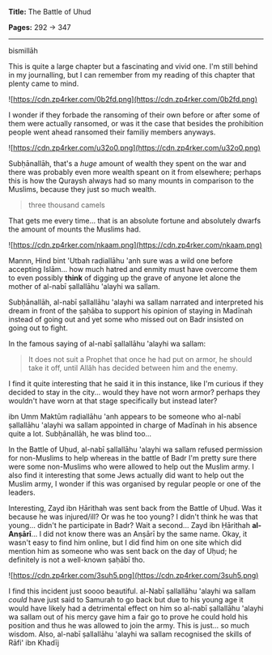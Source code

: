 **Title:** The Battle of Uhud

**Pages:** 292 -> 347

---

bismillāh

This is quite a large chapter but a fascinating and vivid one. I'm still behind in my journalling, but I can remember from my reading of this chapter that plenty came to mind.

![https://cdn.zp4rker.com/0b2fd.png](https://cdn.zp4rker.com/0b2fd.png)

I wonder if they forbade the ransoming of their own before or after some of them were actually ransomed, or was it the case that besides the prohibition people went ahead ransomed their familiy members anyways.

![https://cdn.zp4rker.com/u32o0.png](https://cdn.zp4rker.com/u32o0.png)

Subḥānallāh, that's a *huge* amount of wealth they spent on the war and there was probably even more wealth speant on it from elsewhere; perhaps this is how the Quraysh always had so many mounts in comparison to the Muslims, because they just so much wealth.

> three thousand camels

That gets me every time... that is an absolute fortune and absolutely dwarfs the amount of mounts the Muslims had.

![https://cdn.zp4rker.com/nkaam.png](https://cdn.zp4rker.com/nkaam.png)

Mannn, Hind bint 'Utbah raḍiallāhu 'anh sure was a wild one before accepting Islām... how much hatred and enmity must have overcome them to even possibly **think** of digging up the grave of anyone let alone the mother of al-nabī ṣallallāhu 'alayhi wa sallam.

Subḥānallāh, al-nabī ṣallallāhu 'alayhi wa sallam narrated and interpreted his dream in front of the ṣaḥāba to support his opinion of staying in Madīnah instead of going out and yet some who missed out on Badr insisted on going out to fight.

In the famous saying of al-nabī ṣallallāhu 'alayhi wa sallam:

> It does not suit a Prophet that once he had put on armor, he should take it off, until Allâh has decided between him and the enemy.

I find it quite interesting that he said it in this instance, like I'm curious if they decided to stay in the city... would they have not worn armor? perhaps they wouldn't have worn at that stage specifically but instead later?

ibn Umm Maktūm raḍiallāhu 'anh appears to be someone who al-nabī ṣallallāhu 'alayhi wa sallam appointed in charge of Madīnah in his absence quite a lot. Subḥānallāh, he was blind too...

In the Battle of Uḥud, al-nabī ṣallallāhu 'alayhi wa sallam refused permission for non-Muslims to help whereas in the battle of Badr I'm pretty sure there were some non-Muslims who were allowed to help out the Muslim army. I also find it interesting that some Jews actually did want to help out the Muslim army, I wonder if this was organised by regular people or one of the leaders.

Interesting, Zayd ibn Ḥārithah was sent back from the Battle of Uḥud. Was it because he was injured/ill? Or was he too young? I didn't think he was that young... didn't he participate in Badr? Wait a second... Zayd ibn Ḥārithah **al-Anṣārī**... I did not know there was an Anṣārī by the same name. Okay, it wasn't easy to find him online, but I did find him on one site which did mention him as someone who was sent back on the day of Uḥud; he definitely is not a well-known ṣaḥābī tho.

![https://cdn.zp4rker.com/3suh5.png](https://cdn.zp4rker.com/3suh5.png)

I find this incident just soooo beautiful. al-Nabī ṣallallāhu 'alayhi wa sallam *could* have just said to Samurah to go back but due to his young age it would have likely had a detrimental effect on him so al-nabī ṣallallāhu 'alayhi wa sallam out of his mercy gave him a fair go to prove he could hold his position and thus he was allowed to join the army. This is just... so much wisdom. Also, al-nabī ṣallallāhu 'alayhi wa sallam recognised the skills of Rāfi' ibn Khadīj